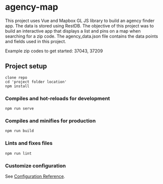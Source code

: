 # agency-map
This project uses Vue and Mapbox GL JS library to build an agency finder app. The data is stored using RestDB. The objective of this project was to build an interactive app that displays a list and pins on a map when searching for a zip code. The agency_data.json file contains the data points and fields used in this project. 

Example zip codes to get started: 
37043,
37209

## Project setup
```
clone repo
cd 'project folder location'
npm install
```

### Compiles and hot-reloads for development
```
npm run serve
```

### Compiles and minifies for production
```
npm run build
```

### Lints and fixes files
```
npm run lint
```

### Customize configuration
See [Configuration Reference](https://cli.vuejs.org/config/).
